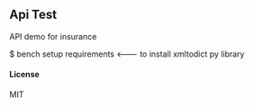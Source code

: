 ## Api Test

API demo for insurance


$ bench setup requirements <--- to install xmltodict py library
#### License

MIT